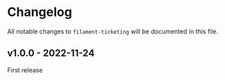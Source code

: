 # Changelog

All notable changes to `filament-ticketing` will be documented in this file.

## v1.0.0 - 2022-11-24

First release
